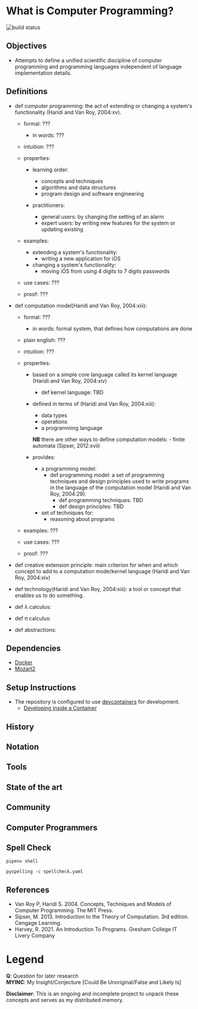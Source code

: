 # What is Computer Programming?
![build status](https://github.com/praisetompane/computer_programming/actions/workflows/computer_programming.yaml/badge.svg) <br>

## Objectives
- Attempts to define a unified scientific discipline of computer programming and programming languages independent of language implementation details.

## Definitions
- def computer programming: the act of extending or changing a system's functionality (Haridi and Van Roy, 2004:xv).
  - formal: ???
    - in words: ???
  - intuition: ???
  - properties:
    - learning order:
      - concepts and techniques
      - algorithms and data structures
      - program design and software engineering

    - practitioners:
      - general users: by changing the setting of an alarm
      - expert users: by writing new features for the system or updating existing

  - examples:
    - extending a system's functionality:
      - writing a new application for iOS
    - changing a system's functionality:
      - moving iOS from using 4 digits to 7 digits passwords
  - use cases: ???
      
  - proof: ???

- def computation model(Haridi and Van Roy, 2004:xiii):
    - formal: ???

        - in words: formal system, that defines how computations are done

  - plain english: ???

  - intuition: ???

  - properties:
    - based on a simple core language called its kernel language (Haridi and Van Roy, 2004:xiv)
      - def kernel language: TBD
    - defined in terms of (Haridi and Van Roy, 2004:xiii):
      - data types
      - operations
      - a programming language

      **NB** there are other ways to define computation models: - finite automata (Sipser, 2012:xvii)

    - provides:
      - a programming model:
        - def programming model: a set of programming techniques and design principles
          used to write programs
          in the language of the computation model (Haridi and Van Roy, 2004:29).
          - def programming techniques: TBD
          - def design principles: TBD
      - set of techniques for:
        - reasoning about programs

  - examples: ???

  - use cases: ???
      
  - proof: ???

- def creative extension principle: main criterion for when and which concept to add to a computation mode/kernel language (Haridi and Van Roy, 2004:xiv)

- def technology(Haridi and Van Roy, 2004:xiii): a tool or concept that enables us to do something.

- def λ calculus:

- def π calculus:

- def abstractions:

## Dependencies
- [Docker](https://docs.docker.com/get-started/)
- [Mozart2](http://mozart2.org)

## Setup Instructions
- The repository is configured to use [devcontainers](https://containers.dev) for development.
    - [Developing inside a Container](https://code.visualstudio.com/docs/devcontainers/containers)

## History

## Notation

## Tools

## State of the art

## Community

## Computer Programmers

## Spell Check
```shell
pipenv shell
```

```shell
pyspelling -c spellcheck.yaml
```

## References
- Van Roy P, Haridi S. 2004. Concepts, Techniques and Models of Computer Programming. The MIT Press.
- Sipser, M. 2013. Introduction to the Theory of Computation. 3rd edition. Cengage Learning.
- Harvey, R. 2021. An Introduction To Programs. Gresham College IT Livery Company

# Legend
**Q**: Question for later research <br>
**MYINC**: My Insight/Conjecture [Could Be Unoriginal/False and Likely Is]

**Disclaimer**: This is an ongoing and incomplete project to unpack these concepts and serves as my distributed memory.